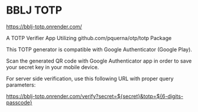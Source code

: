 # BBLJ TOTP
https://bblj-totp.onrender.com/

A TOTP Verifier App Utilizing github.com/pquerna/otp/totp Package

This TOTP generator is compatible with Google Authenticator (Google Play).

Scan the generated QR code with Google Authenticator app in order to save your secret key in your mobile device.

For server side verification, use this following URL with proper query parameters:

https://bblj-totp.onrender.com/verify?secret=${secret}&totp=${6-digits-passcode}
